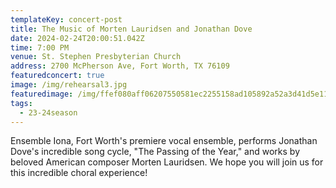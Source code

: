 ```yaml
---
templateKey: concert-post
title: The Music of Morten Lauridsen and Jonathan Dove
date: 2024-02-24T20:00:51.042Z
time: 7:00 PM
venue: St. Stephen Presbyterian Church
address: 2700 McPherson Ave, Fort Worth, TX 76109
featuredconcert: true
image: /img/rehearsal3.jpg
featuredimage: /img/ffef080aff06207550581ec2255158ad105892a52a3d41d5e1102c46d7a0b1f7-rimg-w960-h584-gmir.webp
tags:
  - 23-24season
---
```


Ensemble Iona, Fort Worth's premiere vocal ensemble, performs Jonathan Dove's incredible song cycle, "The Passing of the Year," and works by beloved American composer Morten Lauridsen. We hope you will join us for this incredible choral experience!
